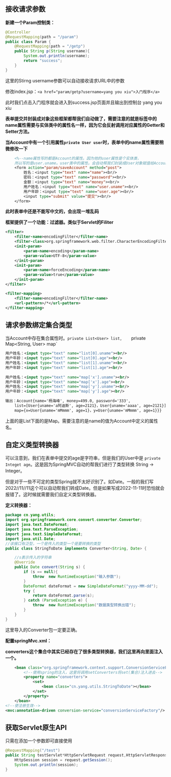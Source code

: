 ## 接收请求参数

**新建一个Param控制类：**

```java
@Controller
@RequestMapping(path = "/param")
public class Param {
    @RequestMapping(path = "/getp")
    public String p(String username){
        System.out.println(username);
        return "success";
    }
}
```

这里的Stirng username参数可以自动接收请求URL中的参数

修改index.jsp：`<a href="param/getp?username=yang you xiu">入门程序</a>`

此时我们点击入门程序就会进入到success.jsp页面并且输出到控制台  yang you xiu

**表单提交并封装成对象这些框架都帮我们自动做了，需要注意的就是标签中的name属性需要与实体类中的属性名一样，因为它会反射调用对应属性的Getter和Setter方法。**



**当Account中有一个引用属性`private User user`时，表单中的name属性需要稍微修改一下**

```jsp
    <%--name属性写的都是Account的属性。因为他的user属性是个实体类，
    所以写的是user.uname。user类中的属性。会自动帮我们封装成User对象赋值给Account的user属性--%>
    <form action="param/saveAccount" method="post">
        姓名：<input type="text" name="name"><br/>
        密码：<input type="text" name="password"><br/>
        金额：<input type="text" name="money"><br/>
        用户姓名：<input type="text" name="user.uname"><br/>
        用户年龄：<input type="text" name="user.age"><br/>
        <input type="submit" value="提交"><br/>
    </form>
```



**此时表单中还是不能写中文的，会出现一堆乱码**

**框架提供了一个功能：过滤器。类似于Servlet的Filiter**

```xml
<filter>
	<filter-name>encodingFilter</filter-name>
	<filter-class>org.springframework.web.filter.CharacterEncodingFilter</filter-class>
	<init-param>
		<param-name>encoding</param-name>
		<param-value>UTF-8</param-value>
	</init-param>
	<init-param>
		<param-name>forceEncoding</param-name>
		<param-value>true</param-value>
	</init-param>
</filter>

<filter-mapping>
	<filter-name>encodingFilter</filter-name>
	<url-pattern>/*</url-pattern>
</filter-mapping>
```

## 请求参数绑定集合类型

当Account中存在集合属性时。`private List<User> list,    `private Map<String, User> map`

```xml
用户姓名：<input type="text" name="list[0].uname"><br/>
用户年龄：<input type="text" name="list[0].age"><br/>
用户姓名：<input type="text" name="list[1].uname"><br/>
用户年龄：<input type="text" name="list[1].age"><br/>
    
用户姓名：<input type="text" name="map['x'].uname"><br/>
用户年龄：<input type="text" name="map['x'].age"><br/>
用户姓名：<input type="text" name="map['y'].uname"><br/>
用户年龄：<input type="text" name="map['y'].age"><br/>
    
输出：Account{name='杨海峰', money=499.0, password='333', 
    list=[User{uname='a阿迪斯', age=2121}，User{uname='aaaa', age=2121}], 
    map={x=User{uname='mMmmm', age=1}，y=User{uname='mMmmm', age=1}}}
```

上面的是List下面的是Map。需要注意的是name的值为Account中定义的属性名。

## 自定义类型转换器

可以注意到，我们在表单中提交的age是字符串，但是我们的User中是 `private Integet age`。这是因为SpringMVC自动的帮我们进行了类型转换  String -> Integer。

但是对于一些不可定的类型Spring就不太好识别了。如Date。一般的我们写2022//11//11这个可以自动帮我们转成Date。但是如果写成2022-11-11时恐怕就会报错了。这时候就需要我们自定义类型转换器。

**定义转换器：**

```java
package cn.yang.utils;
import org.springframework.core.convert.converter.Converter;
import java.text.DateFormat;
import java.text.ParseException;
import java.text.SimpleDateFormat;
import java.util.Date;
//该接口有泛型，一个是传入的类型一个是要转换的类型
public class StringToDate implements Converter<String, Date> {

    //s表示传入的字符串
    @Override
    public Date convert(String s) {
        if (s == null){
            throw  new RuntimeException("输入参数");
        }
        DateFormat dateFormat = new SimpleDateFormat("yyyy-MM-dd");
        try {
            return dateFormat.parse(s);
        } catch (ParseException e) {
            throw  new RuntimeException("数据类型转换出错");
        }
    }
}
```

这里导入的Converter包一定要正确。

**配置springMvc.xml：**

**converters这个集合中其实已经存在了很多类型转换器，我们这里再向里面注入一个。**

```xml
    <bean class="org.springframework.context.support.ConversionServiceFactoryBean" id="conversionServiceFactory">
        <!--使用spring的注入，这里将调用setConverters将set(集合)注入进去-->
        <property name="converters">
            <set>
                <bean class="cn.yang.utils.StringToDate"></bean>
            </set>
        </property>
    </bean>
<!--使注册生效-->
<mvc:annotation-driven conversion-service="conversionServiceFactory"/>
```

## 获取Servlet原生API

只需在添加一个参数即可直接使用

```java
@RequestMapping("/test")
public String testServlet*HttpServletRequest request,HttpServletResponse response){
    HttpSession session = request.getSession();
	System.out.println(session);
}
```

